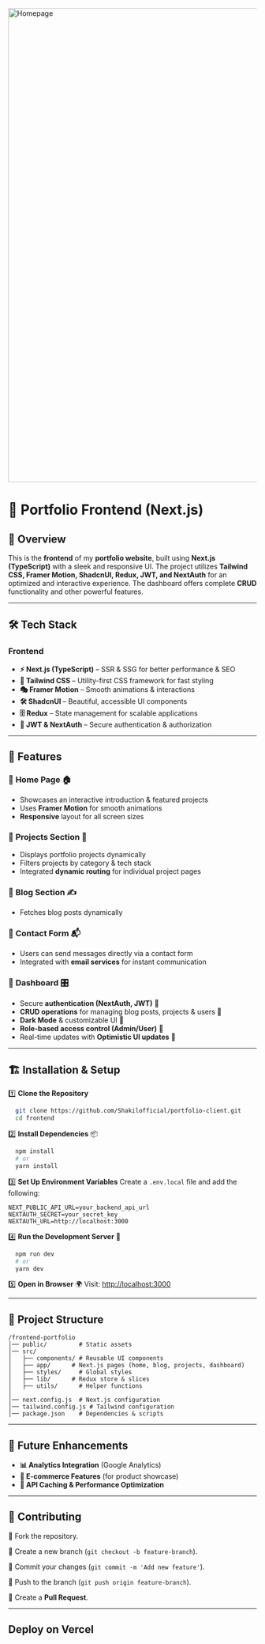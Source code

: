 <img width="1899" height="959" alt="Homepage" src="https://github.com/user-attachments/assets/880f685e-baba-4b82-8c35-daab1f81eeb5" />

# 🚀 Portfolio Frontend (Next.js)

## 🌟 **Overview**

This is the **frontend** of my **portfolio website**, built using **Next.js (TypeScript)** with a sleek and responsive UI. The project utilizes **Tailwind CSS, Framer Motion, ShadcnUI, Redux, JWT, and NextAuth** for an optimized and interactive experience. The dashboard offers complete **CRUD** functionality and other powerful features.

---

## 🛠 **Tech Stack**

### **Frontend**

- **⚡ Next.js (TypeScript)** – SSR & SSG for better performance & SEO
- **🎨 Tailwind CSS** – Utility-first CSS framework for fast styling
- **🎭 Framer Motion** – Smooth animations & interactions
- **🛠 ShadcnUI** – Beautiful, accessible UI components
- **🗄 Redux** – State management for scalable applications
- **🔐 JWT & NextAuth** – Secure authentication & authorization

---

## 📌 **Features**

### 🔹 **Home Page** 🏠

- Showcases an interactive introduction & featured projects
- Uses **Framer Motion** for smooth animations
- **Responsive** layout for all screen sizes

### 🔹 **Projects Section** 📂

- Displays portfolio projects dynamically
- Filters projects by category & tech stack
- Integrated **dynamic routing** for individual project pages

### 🔹 **Blog Section** ✍️

- Fetches blog posts dynamically

### 🔹 **Contact Form** 📬

- Users can send messages directly via a contact form
- Integrated with **email services** for instant communication

### 🔹 **Dashboard** 🎛

- Secure **authentication (NextAuth, JWT)** 🔐
- **CRUD operations** for managing blog posts, projects & users 📝
- **Dark Mode** & customizable UI 🎨
- **Role-based access control (Admin/User)** 🔑
- Real-time updates with **Optimistic UI updates** 🚀

---

## 🏗 **Installation & Setup**

1️⃣ **Clone the Repository**

```bash
  git clone https://github.com/Shakilofficial/portfolio-client.git
  cd frontend
```

2️⃣ **Install Dependencies** 📦

```bash
  npm install
  # or
  yarn install
```

3️⃣ **Set Up Environment Variables**
Create a `.env.local` file and add the following:

```env
NEXT_PUBLIC_API_URL=your_backend_api_url
NEXTAUTH_SECRET=your_secret_key
NEXTAUTH_URL=http://localhost:3000
```

4️⃣ **Run the Development Server** 🚀

```bash
  npm run dev
  # or
  yarn dev
```

5️⃣ **Open in Browser** 🌍
Visit: [http://localhost:3000](http://localhost:3000)

---

## 📜 **Project Structure**

```
/frontend-portfolio
│── public/         # Static assets
│── src/
│   ├── components/ # Reusable UI components
│   ├── app/      # Next.js pages (home, blog, projects, dashboard)
│   ├── styles/     # Global styles
│   ├── lib/      # Redux store & slices
│   ├── utils/      # Helper functions
│  
│── next.config.js  # Next.js configuration
│── tailwind.config.js # Tailwind configuration
│── package.json    # Dependencies & scripts
```

---

## 🚀 **Future Enhancements**

- **📊 Analytics Integration** (Google Analytics)
- **🛒 E-commerce Features** (for product showcase)
- **📡 API Caching & Performance Optimization**

---

## 👥 Contributing

🔹 Fork the repository.

🔹 Create a new branch (`git checkout -b feature-branch`).

🔹 Commit your changes (`git commit -m 'Add new feature'`).

🔹 Push to the branch (`git push origin feature-branch`).

🔹 Create a **Pull Request**.

---


## Deploy on Vercel

